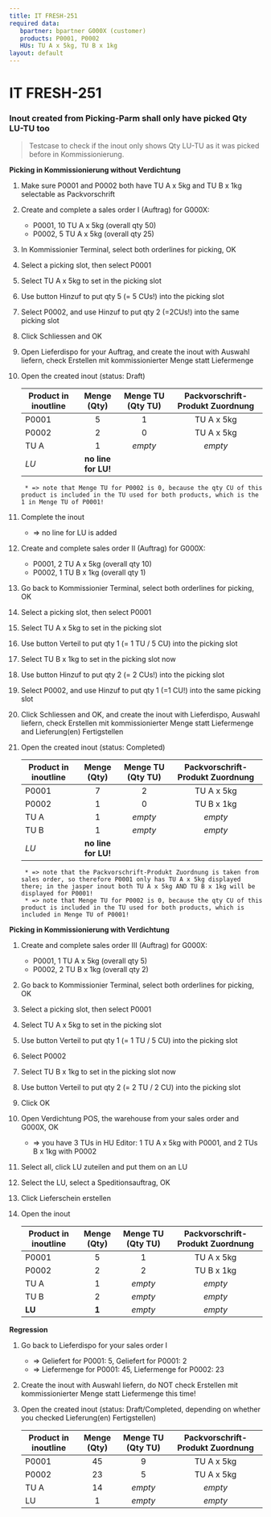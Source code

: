 ```yaml
---
title: IT FRESH-251
required data:
   bpartner: bpartner G000X (customer)
   products: P0001, P0002
   HUs: TU A x 5kg, TU B x 1kg
layout: default
---
```


# IT FRESH-251
### Inout created from Picking-Parm shall only have picked Qty LU-TU too
> Testcase to check if the inout only shows Qty LU-TU
> as it was picked before in Kommissionierung.


**Picking in Kommissionierung without Verdichtung**

1. Make sure P0001 and P0002 both have TU A x 5kg and TU B x 1kg selectable as Packvorschrift 

1. Create and complete a sales order I (Auftrag) for G000X:
	* P0001, 10 TU A x 5kg (overall qty 50)
	* P0002, 5 TU A x 5kg (overall qty 25)
	
1. In Kommissionier Terminal, select both orderlines for picking, OK 

1. Select a picking slot, then select P0001

1. Select TU A x 5kg to set in the picking slot 

1. Use button Hinzuf to put qty 5 (= 5 CUs!) into the picking slot

1. Select P0002, and use Hinzuf to put qty 2 (=2CUs!) into the same picking slot

1. Click Schliessen and OK

1. Open Lieferdispo for your Auftrag, and create the inout with Auswahl liefern, check Erstellen mit kommissionierter Menge statt Liefermenge

1. Open the created inout (status: Draft)

	|	Product in inoutline		|	Menge (Qty)			|	Menge TU (Qty TU)	|	Packvorschrift-Produkt Zuordnung	|	
	| -----------------------------	|:---------------------:|:---------------------:|:-------------------------------------:|
	|	P0001						|	5					|	1					|	TU A x 5kg							|
	|	P0002						|	2					|	0					|	TU A x 5kg							|		
	|	TU A						|	1					|	*empty*				|	*empty*								|
	|	*LU*						|	**no line for LU!**	|						|										|		
	
	
		* => note that Menge TU for P0002 is 0, because the qty CU of this product is included in the TU used for both products, which is the 1 in Menge TU of P0001!

		
1. Complete the inout
	* => no line for LU is added

	
	
1. Create and complete sales order II (Auftrag) for G000X:
	* P0001, 2 TU A x 5kg (overall qty 10)
	* P0002, 1 TU B x 1kg (overall qty 1)	
	
1. Go back to Kommissionier Terminal, select both orderlines for picking, OK 

1. Select a picking slot, then select P0001

1. Select TU A x 5kg to set in the picking slot 

1. Use button Verteil to put qty 1 (= 1 TU / 5 CU) into the picking slot

1. Select TU B x 1kg to set in the picking slot now

1. Use button Hinzuf to put qty 2 (= 2 CUs!) into the picking slot

1. Select P0002, and use Hinzuf to put qty 1 (=1 CU!) into the same picking slot

1. Click Schliessen and OK, and create the inout with Lieferdispo, Auswahl liefern, check Erstellen mit kommissionierter Menge statt Liefermenge and Lieferung(en) Fertigstellen

1. Open the created inout (status: Completed)

	|	Product in inoutline		|	Menge (Qty)			|	Menge TU (Qty TU)	|	Packvorschrift-Produkt Zuordnung	|
	| -----------------------------	|:---------------------:|:---------------------:|:-------------------------------------:|
	|	P0001						|	7					|	2					|	TU A x 5kg							|
	|	P0002						|	1					|	0					|	TU B x 1kg							|		
	|	TU A						|	1					|	*empty*				|	*empty*								|
	|	TU B						|	1					|	*empty*				|	*empty*								|
	|	*LU*						|	**no line for LU!**	|						|										|		

	
		* => note that the Packvorschrift-Produkt Zuordnung is taken from sales order, so therefore P0001 only has TU A x 5kg displayed there; in the jasper inout both TU A x 5kg AND TU B x 1kg will be displayed for P0001! 
		* => note that Menge TU for P0002 is 0, because the qty CU of this product is included in the TU used for both products, which is included in Menge TU of P0001!


		
		
**Picking in Kommissionierung with Verdichtung**
	
1. Create and complete sales order III (Auftrag) for G000X:
	* P0001, 1 TU A x 5kg (overall qty 5)
	* P0002, 2 TU B x 1kg (overall qty 2)	
	
1. Go back to Kommissionier Terminal, select both orderlines for picking, OK 

1. Select a picking slot, then select P0001

1. Select TU A x 5kg to set in the picking slot 

1. Use button Verteil to put qty 1 (= 1 TU / 5 CU) into the picking slot

1. Select P0002

1. Select TU B x 1kg to set in the picking slot now

1. Use button Verteil to put qty 2 (= 2 TU / 2 CU) into the picking slot

1. Click OK

1. Open Verdichtung POS, the warehouse from your sales order and G000X, OK
	* => you have 3 TUs in HU Editor: 1 TU A x 5kg with P0001, and 2 TUs B x 1kg with P0002

1. Select all, click LU zuteilen and put them on an LU

1. Select the LU, select a Speditionsauftrag, OK

1. Click Lieferschein erstellen

1. Open the inout

	|	Product in inoutline		|	Menge (Qty)			|	Menge TU (Qty TU)	|	Packvorschrift-Produkt Zuordnung	|
	| -----------------------------	|:---------------------:|:---------------------:|:-------------------------------------:|
	|	P0001						|	5					|	1					|	TU A x 5kg							|
	|	P0002						|	2					|	2					|	TU B x 1kg							|		
	|	TU A						|	1					|	*empty*				|	*empty*								|
	|	TU B						|	2					|	*empty*				|	*empty*								|
	|	**LU**						|	**1**				|	*empty*				|	*empty*								|		

		

		
**Regression**

1. Go back to Lieferdispo for your sales order I
	* => Geliefert for P0001: 5, Geliefert for P0001: 2
	* => Liefermenge for P0001: 45, Liefermenge for P0002: 23
	
1. Create the inout with Auswahl liefern, do NOT check Erstellen mit kommissionierter Menge statt Liefermenge this time!

1. Open the created inout (status: Draft/Completed, depending on whether you checked Lieferung(en) Fertigstellen)

	|	Product in inoutline		|	Menge (Qty)			|	Menge TU (Qty TU)	|	Packvorschrift-Produkt Zuordnung	|	
	| -----------------------------	|:---------------------:|:---------------------:|:-------------------------------------:|
	|	P0001						|	45					|	9					|	TU A x 5kg							|
	|	P0002						|	23					|	5					|	TU A x 5kg							|		
	|	TU A						|	14					|	*empty*				|	*empty*								|
	|	LU							|	1					|	*empty*				|	*empty*								|	
		

